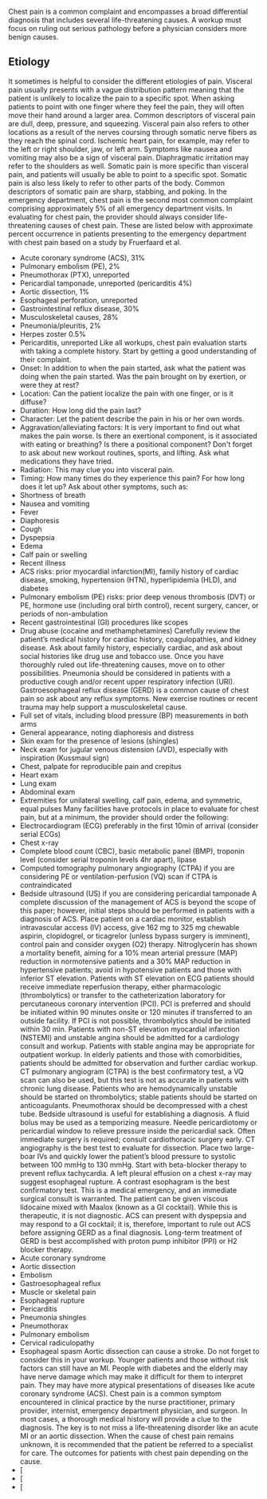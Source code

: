 Chest pain is a common complaint and encompasses a broad differential diagnosis that includes several life-threatening causes. A workup must focus on ruling out serious pathology before a physician considers more benign causes.
## Etiology
It sometimes is helpful to consider the different etiologies of pain. Visceral pain usually presents with a vague distribution pattern meaning that the patient is unlikely to localize the pain to a specific spot. When asking patients to point with one finger where they feel the pain, they will often move their hand around a larger area. Common descriptors of visceral pain are dull, deep, pressure, and squeezing. Visceral pain also refers to other locations as a result of the nerves coursing through somatic nerve fibers as they reach the spinal cord. Ischemic heart pain, for example, may refer to the left or right shoulder, jaw, or left arm. Symptoms like nausea and vomiting may also be a sign of visceral pain. Diaphragmatic irritation may refer to the shoulders as well. Somatic pain is more specific than visceral pain, and patients will usually be able to point to a specific spot. Somatic pain is also less likely to refer to other parts of the body. Common descriptors of somatic pain are sharp, stabbing, and poking.
In the emergency department, chest pain is the second most common complaint comprising approximately 5% of all emergency department visits. In evaluating for chest pain, the provider should always consider life-threatening causes of chest pain. These are listed below with approximate percent occurrence in patients presenting to the emergency department with chest pain based on a study by Fruerfaard et al.
- Acute coronary syndrome (ACS), 31%
- Pulmonary embolism (PE), 2%
- Pneumothorax (PTX), unreported
- Pericardial tamponade, unreported (pericarditis 4%)
- Aortic dissection, 1%
- Esophageal perforation, unreported
- Gastrointestinal reflux disease, 30%
- Musculoskeletal causes, 28%
- Pneumonia/pleuritis, 2%
- Herpes zoster 0.5%
- Pericarditis, unreported
Like all workups, chest pain evaluation starts with taking a complete history. Start by getting a good understanding of their complaint.
- Onset: In addition to when the pain started, ask what the patient was doing when the pain started. Was the pain brought on by exertion, or were they at rest?
- Location: Can the patient localize the pain with one finger, or is it diffuse?
- Duration: How long did the pain last?
- Character: Let the patient describe the pain in his or her own words.
- Aggravation/alleviating factors: It is very important to find out what makes the pain worse. Is there an exertional component, is it associated with eating or breathing? Is there a positional component? Don't forget to ask about new workout routines, sports, and lifting. Ask what medications they have tried.
- Radiation: This may clue you into visceral pain.
- Timing: How many times do they experience this pain? For how long does it let up?
Ask about other symptoms, such as:
- Shortness of breath
- Nausea and vomiting
- Fever
- Diaphoresis
- Cough
- Dyspepsia
- Edema
- Calf pain or swelling
- Recent illness
- ACS risks: prior myocardial infarction(MI), family history of cardiac disease, smoking, hypertension (HTN), hyperlipidemia (HLD), and diabetes
- Pulmonary embolism (PE) risks: prior deep venous thrombosis (DVT) or PE, hormone use (including oral birth control), recent surgery, cancer, or periods of non-ambulation
- Recent gastrointestinal (GI) procedures like scopes
- Drug abuse (cocaine and methamphetamines)
Carefully review the patient’s medical history for cardiac history, coagulopathies, and kidney disease. Ask about family history, especially cardiac, and ask about social histories like drug use and tobacco use.
Once you have thoroughly ruled out life-threatening causes, move on to other possibilities. Pneumonia should be considered in patients with a productive cough and/or recent upper respiratory infection (URI). Gastroesophageal reflux disease (GERD) is a common cause of chest pain so ask about any reflux symptoms. New exercise routines or recent trauma may help support a musculoskeletal cause.
- Full set of vitals, including blood pressure (BP) measurements in both arms
- General appearance, noting diaphoresis and distress
- Skin exam for the presence of lesions (shingles)
- Neck exam for jugular venous distension (JVD), especially with inspiration (Kussmaul sign)
- Chest, palpate for reproducible pain and crepitus
- Heart exam
- Lung exam
- Abdominal exam
- Extremities for unilateral swelling, calf pain, edema, and symmetric, equal pulses
Many facilities have protocols in place to evaluate for chest pain, but at a minimum, the provider should order the following:
- Electrocardiogram (ECG) preferably in the first 10min of arrival (consider serial ECGs)
- Chest x-ray
- Complete blood count (CBC), basic metabolic panel (BMP), troponin level (consider serial troponin levels 4hr apart), lipase
- Computed tomography pulmonary angiography (CTPA) if you are considering PE or ventilation-perfusion (VQ) scan if CTPA is contraindicated
- Bedside ultrasound (US) if you are considering pericardial tamponade
A complete discussion of the management of ACS is beyond the scope of this paper; however, initial steps should be performed in patients with a diagnosis of ACS. Place patient on a cardiac monitor, establish intravascular access (IV) access, give 162 mg to 325 mg chewable aspirin, clopidogrel, or ticagrelor (unless bypass surgery is imminent), control pain and consider oxygen (O2) therapy. Nitroglycerin has shown a mortality benefit, aiming for a 10% mean arterial pressure (MAP) reduction in normotensive patients and a 30% MAP reduction in hypertensive patients; avoid in hypotensive patients and those with inferior ST elevation. Patients with ST elevation on ECG patients should receive immediate reperfusion therapy, either pharmacologic (thrombolytics) or transfer to the catheterization laboratory for percutaneous coronary intervention (PCI). PCI is preferred and should be initiated within 90 minutes onsite or 120 minutes if transferred to an outside facility. If PCI is not possible, thrombolytics should be initiated within 30 min. Patients with non-ST elevation myocardial infarction (NSTEMI) and unstable angina should be admitted for a cardiology consult and workup. Patients with stable angina may be appropriate for outpatient workup. In elderly patients and those with comorbidities, patients should be admitted for observation and further cardiac workup.
CT pulmonary angiogram (CTPA) is the best confirmatory test, a VQ scan can also be used, but this test is not as accurate in patients with chronic lung disease. Patients who are hemodynamically unstable should be started on thrombolytics; stable patients should be started on anticoagulants.
Pneumothorax should be decompressed with a chest tube.
Bedside ultrasound is useful for establishing a diagnosis. A fluid bolus may be used as a temporizing measure. Needle pericardiotomy or pericardial window to relieve pressure inside the pericardial sack.
Often immediate surgery is required; consult cardiothoracic surgery early. CT angiography is the best test to evaluate for dissection. Place two large-boar IVs and quickly lower the patient’s blood pressure to systolic between 100 mmHg to 130 mmHg. Start with beta-blocker therapy to prevent reflux tachycardia.
A left pleural effusion on a chest x-ray may suggest esophageal rupture. A contrast esophagram is the best confirmatory test. This is a medical emergency, and an immediate surgical consult is warranted.
The patient can be given viscous lidocaine mixed with Maalox (known as a GI cocktail). While this is therapeutic, it is not diagnostic. ACS can present with dyspepsia and may respond to a GI cocktail; it is, therefore, important to rule out ACS before assigning GERD as a final diagnosis. Long-term treatment of GERD is best accomplished with proton pump inhibitor (PPI) or H2 blocker therapy.
- Acute coronary syndrome
- Aortic dissection
- Embolism
- Gastroesophageal reflux
- Muscle or skeletal pain
- Esophageal rupture
- Pericarditis
- Pneumonia shingles
- Pneumothorax
- Pulmonary embolism
- Cervical radiculopathy
- Esophageal spasm
Aortic dissection can cause a stroke. Do not forget to consider this in your workup. Younger patients and those without risk factors can still have an MI. People with diabetes and the elderly may have nerve damage which may make it difficult for them to interpret pain. They may have more atypical presentations of diseases like acute coronary syndrome (ACS).
Chest pain is a common symptom encountered in clinical practice by the nurse practitioner, primary provider, internist, emergency department physician, and surgeon. In most cases, a thorough medical history will provide a clue to the diagnosis. The key is to not miss a life-threatening disorder like an acute MI or an aortic dissection. When the cause of chest pain remains unknown, it is recommended that the patient be referred to a specialist for care. The outcomes for patients with chest pain depending on the cause.
- [
- [
- [